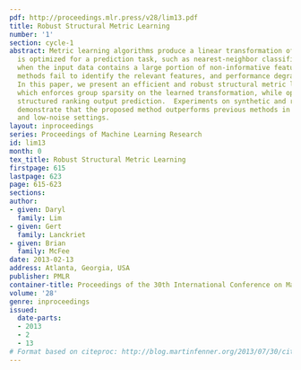 ```yaml
---
pdf: http://proceedings.mlr.press/v28/lim13.pdf
title: Robust Structural Metric Learning
number: '1'
section: cycle-1
abstract: Metric learning algorithms produce a linear transformation of data which
  is optimized for a prediction task, such as nearest-neighbor classification or ranking.  However,
  when the input data contains a large portion of non-informative features, existing
  methods fail to identify the relevant features, and performance degrades accordingly.
  In this paper, we present an efficient and robust structural metric learning algorithm
  which enforces group sparsity on the learned transformation, while optimizing for
  structured ranking output prediction.  Experiments on synthetic and real datasets
  demonstrate that the proposed method outperforms previous methods in both high-
  and low-noise settings.
layout: inproceedings
series: Proceedings of Machine Learning Research
id: lim13
month: 0
tex_title: Robust Structural Metric Learning
firstpage: 615
lastpage: 623
page: 615-623
sections: 
author:
- given: Daryl
  family: Lim
- given: Gert
  family: Lanckriet
- given: Brian
  family: McFee
date: 2013-02-13
address: Atlanta, Georgia, USA
publisher: PMLR
container-title: Proceedings of the 30th International Conference on Machine Learning
volume: '28'
genre: inproceedings
issued:
  date-parts:
  - 2013
  - 2
  - 13
# Format based on citeproc: http://blog.martinfenner.org/2013/07/30/citeproc-yaml-for-bibliographies/
---
```


